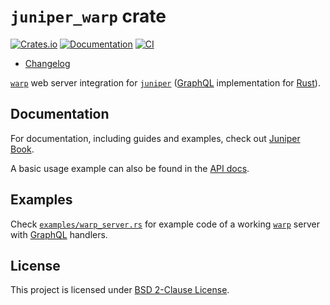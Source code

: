 `juniper_warp` crate
====================

[![Crates.io](https://img.shields.io/crates/v/juniper_warp.svg?maxAge=2592000)](https://crates.io/crates/juniper_warp)
[![Documentation](https://docs.rs/juniper_warp/badge.svg)](https://docs.rs/juniper_warp)
[![CI](https://github.com/graphql-rust/juniper/workflows/CI/badge.svg?branch=master "CI")](https://github.com/graphql-rust/juniper/actions?query=workflow%3ACI+branch%3Amaster)

- [Changelog](https://github.com/graphql-rust/juniper/blob/master/juniper_warp/CHANGELOG.md)

[`warp`] web server integration for [`juniper`] ([GraphQL] implementation for [Rust]).




## Documentation

For documentation, including guides and examples, check out [Juniper Book].

A basic usage example can also be found in the [API docs][`juniper_warp`].




## Examples

Check [`examples/warp_server.rs`][1] for example code of a working [`warp`] server with [GraphQL] handlers.




## License

This project is licensed under [BSD 2-Clause License](https://github.com/graphql-rust/juniper/blob/master/juniper_warp/LICENSE).




[`juniper`]: https://docs.rs/juniper
[`juniper_warp`]: https://docs.rs/juniper_warp
[`warp`]: https://docs.rs/warp
[GraphQL]: http://graphql.org
[Juniper Book]: https://graphql-rust.github.io
[Rust]: https://www.rust-lang.org

[1]: https://github.com/graphql-rust/juniper/blob/master/juniper_warp/examples/warp_server.rs
